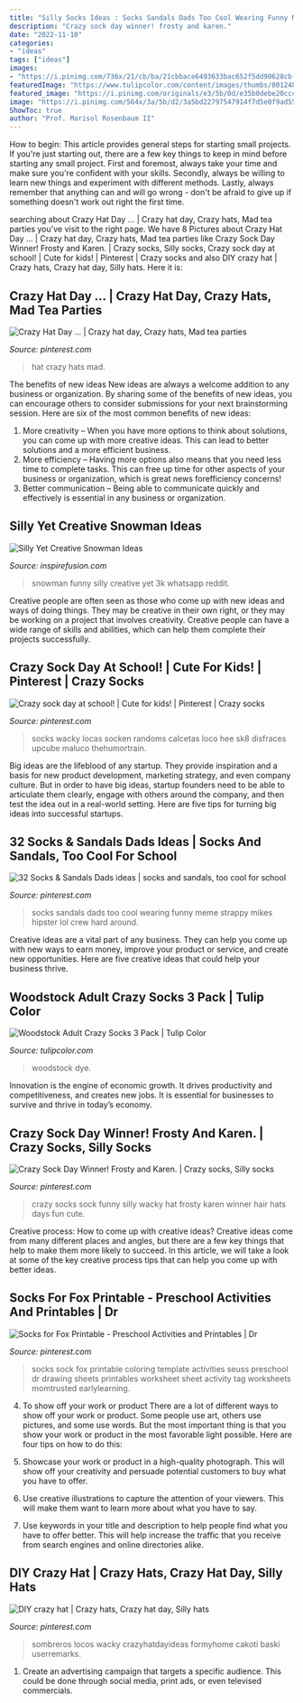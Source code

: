 ```yaml
---
title: "Silly Socks Ideas : Socks Sandals Dads Too Cool Wearing Funny Meme Strappy Mikes Hipster Lol Crew Hard Around"
description: "Crazy sock day winner! frosty and karen."
date: "2022-11-10"
categories:
- "ideas"
tags: ["ideas"]
images:
- "https://i.pinimg.com/736x/21/cb/ba/21cbbace6493633bac652f5dd90628cb--fox-in-socks-printable-fox-in-socks-template.jpg"
featuredImage: "https://www.tulipcolor.com/content/images/thumbs/0012483_woodstock-adult-crazy-socks-3-pack.jpeg"
featured_image: "https://i.pinimg.com/originals/e3/5b/0d/e35b0debe20ccc982f322c9762784aab.jpg"
image: "https://i.pinimg.com/564x/3a/5b/d2/3a5bd22797547914f7d5e0f9ad555468--silly-socks-day-crazy-socks-diy-kids.jpg?b=t"
ShowToc: true
author: "Prof. Marisol Rosenbaum II"
---
```



How to begin: This article provides general steps for starting small projects.
If you're just starting out, there are a few key things to keep in mind before starting any small project. First and foremost, always take your time and make sure you're confident with your skills. Secondly, always be willing to learn new things and experiment with different methods. Lastly, always remember that anything can and will go wrong - don't be afraid to give up if something doesn't work out right the first time.

	

		
searching about Crazy Hat Day … | Crazy hat day, Crazy hats, Mad tea parties you've visit to the right page. We have 8 Pictures about Crazy Hat Day … | Crazy hat day, Crazy hats, Mad tea parties like Crazy Sock Day Winner! Frosty and Karen. | Crazy socks, Silly socks, Crazy sock day at school! | Cute for kids! | Pinterest | Crazy socks and also DIY crazy hat | Crazy hats, Crazy hat day, Silly hats. Here it is:
		
    
## Crazy Hat Day … | Crazy Hat Day, Crazy Hats, Mad Tea Parties

<img loading=lazy src="https://i.pinimg.com/originals/cf/5b/05/cf5b05d01fe18c1c3516991672b8b954.jpg" onerror="this.onerror=null;this.src='https://tse2.mm.bing.net/th?id=OIP.z7KNWdPIX4xotoeyc8D0XwHaHa&amp;pid=15.1';" alt="Crazy Hat Day … | Crazy hat day, Crazy hats, Mad tea parties">

_Source: pinterest.com_

>hat crazy hats mad. 

	

The benefits of new ideas
New ideas are always a welcome addition to any business or organization. By sharing some of the benefits of new ideas, you can encourage others to consider submissions for your next brainstorming session. Here are six of the most common benefits of new ideas: 
1. More creativity – When you have more options to think about solutions, you can come up with more creative ideas. This can lead to better solutions and a more efficient business. 
2. More efficiency – Having more options also means that you need less time to complete tasks. This can free up time for other aspects of your business or organization, which is great news forefficiency concerns! 
3. Better communication – Being able to communicate quickly and effectively is essential in any business or organization.

    
## Silly Yet Creative Snowman Ideas

<img loading=lazy src="https://www.inspirefusion.com/wp-content/media/2014/funny_snowman7.jpg" onerror="this.onerror=null;this.src='https://tse1.mm.bing.net/th?id=OIP.QCd79aLLAfIQiLCmcxs7VwHaKW&amp;pid=15.1';" alt="Silly Yet Creative Snowman Ideas">

_Source: inspirefusion.com_

>snowman funny silly creative yet 3k whatsapp reddit. 

	

Creative people are often seen as those who come up with new ideas and ways of doing things. They may be creative in their own right, or they may be working on a project that involves creativity. Creative people can have a wide range of skills and abilities, which can help them complete their projects successfully.

    
## Crazy Sock Day At School! | Cute For Kids! | Pinterest | Crazy Socks

<img loading=lazy src="https://i.pinimg.com/564x/3a/5b/d2/3a5bd22797547914f7d5e0f9ad555468--silly-socks-day-crazy-socks-diy-kids.jpg?b=t" onerror="this.onerror=null;this.src='https://tse2.mm.bing.net/th?id=OIP.N7SwoXRGOmdxFgg-nxwodAHaNK&amp;pid=15.1';" alt="Crazy sock day at school! | Cute for kids! | Pinterest | Crazy socks">

_Source: pinterest.com_

>socks wacky locas socken randoms calcetas loco hee sk8 disfraces upcube maluco thehumortrain. 

	

Big ideas are the lifeblood of any startup. They provide inspiration and a basis for new product development, marketing strategy, and even company culture. But in order to have big ideas, startup founders need to be able to articulate them clearly, engage with others around the company, and then test the idea out in a real-world setting. Here are five tips for turning big ideas into successful startups.

    
## 32 Socks &amp; Sandals Dads Ideas | Socks And Sandals, Too Cool For School

<img loading=lazy src="https://i.pinimg.com/236x/12/19/b1/1219b1902692762e23ad207a31ae8f53--socks-and-sandals-hint.jpg" onerror="this.onerror=null;this.src='https://tse3.mm.bing.net/th?id=OIP.a4LFj2Ott81ZzRSdUt1sAwAAAA&amp;pid=15.1';" alt="32 Socks &amp; Sandals Dads ideas | socks and sandals, too cool for school">

_Source: pinterest.com_

>socks sandals dads too cool wearing funny meme strappy mikes hipster lol crew hard around. 

	

Creative ideas are a vital part of any business. They can help you come up with new ways to earn money, improve your product or service, and create new opportunities. Here are five creative ideas that could help your business thrive.

    
## Woodstock Adult Crazy Socks 3 Pack | Tulip Color

<img loading=lazy src="https://www.tulipcolor.com/content/images/thumbs/0012483_woodstock-adult-crazy-socks-3-pack.jpeg" onerror="this.onerror=null;this.src='https://tse3.mm.bing.net/th?id=OIP.MEk7q6-cTXoFrsGwJVcQowHaIZ&amp;pid=15.1';" alt="Woodstock Adult Crazy Socks 3 Pack | Tulip Color">

_Source: tulipcolor.com_

>woodstock dye. 

	

Innovation is the engine of economic growth. It drives productivity and competitiveness, and creates new jobs. It is essential for businesses to survive and thrive in today’s economy.

    
## Crazy Sock Day Winner! Frosty And Karen. | Crazy Socks, Silly Socks

<img loading=lazy src="https://i.pinimg.com/originals/e3/5b/0d/e35b0debe20ccc982f322c9762784aab.jpg" onerror="this.onerror=null;this.src='https://tse1.mm.bing.net/th?id=OIP.9z4fUxPR4qWqf1AqdK9j5QHaJ4&amp;pid=15.1';" alt="Crazy Sock Day Winner! Frosty and Karen. | Crazy socks, Silly socks">

_Source: pinterest.com_

>crazy socks sock funny silly wacky hat frosty karen winner hair hats days fun cute. 

	

Creative process: How to come up with creative ideas?
Creative ideas come from many different places and angles, but there are a few key things that help to make them more likely to succeed. In this article, we will take a look at some of the key creative process tips that can help you come up with better ideas.

    
## Socks For Fox Printable - Preschool Activities And Printables | Dr

<img loading=lazy src="https://i.pinimg.com/736x/21/cb/ba/21cbbace6493633bac652f5dd90628cb--fox-in-socks-printable-fox-in-socks-template.jpg" onerror="this.onerror=null;this.src='https://tse3.mm.bing.net/th?id=OIP.PC8jPz6PPtX-SeSQLckbNQHaJ4&amp;pid=15.1';" alt="Socks for Fox Printable - Preschool Activities and Printables | Dr">

_Source: pinterest.com_

>socks sock fox printable coloring template activities seuss preschool dr drawing sheets printables worksheet sheet activity tag worksheets momtrusted earlylearning. 

	

4. To show off your work or product
There are a lot of different ways to show off your work or product. Some people use art, others use pictures, and some use words. But the most important thing is that you show your work or product in the most favorable light possible. Here are four tips on how to do this:
1. Showcase your work or product in a high-quality photograph. This will show off your creativity and persuade potential customers to buy what you have to offer.

2. Use creative illustrations to capture the attention of your viewers. This will make them want to learn more about what you have to say.

3. Use keywords in your title and description to help people find what you have to offer better. This will help increase the traffic that you receive from search engines and online directories alike.


    
## DIY Crazy Hat | Crazy Hats, Crazy Hat Day, Silly Hats

<img loading=lazy src="https://i.pinimg.com/originals/1b/f7/2b/1bf72bcc6fc11081cbd3a0ead1eaa7e2.jpg" onerror="this.onerror=null;this.src='https://tse1.mm.bing.net/th?id=OIP.XJlRwhEMQgiVH3eLm792ZAHaHQ&amp;pid=15.1';" alt="DIY crazy hat | Crazy hats, Crazy hat day, Silly hats">

_Source: pinterest.com_

>sombreros locos wacky crazyhatdayideas formyhome cakoti baski userremarks. 

	

1. Create an advertising campaign that targets a specific audience. This could be done through social media, print ads, or even televised commercials.

